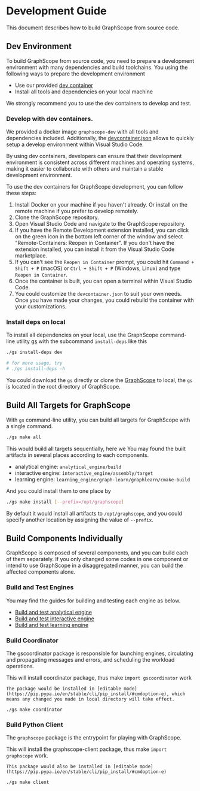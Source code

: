 # Development Guide

This document describes how to build GraphScope from source code.

## Dev Environment

To build GraphScope from source code, you need to prepare a development environment with many dependencies and 
build toolchains. You using the following ways to prepare the development environment
  - Use our provided [dev container](https://code.visualstudio.com/docs/devcontainers/containers)
  - Install all tools and dependencies on your local machine

We strongly recommend you to use the dev containers to develop and test. 

### Develop with dev containers.

We provided a docker image `graphscope-dev` with all tools and dependencies included.
Additionally, the [devcontainer.json](https://github.com/alibaba/GraphScope/blob/main/.devcontainer/devcontainer.json) allows to quickly setup
a develop environment within Visual Studio Code.

By using dev containers, developers can ensure that their development environment is consistent across different machines and operating systems, 
making it easier to collaborate with others and maintain a stable development environment.

To use the dev containers for GraphScope development, you can follow these steps:

1. Install Docker on your machine if you haven't already. Or install on the remote machine if you prefer to develop remotely.
2. Clone the GraphScope repository.
3. Open Visual Studio Code and navigate to the GraphScope repository.
4. If you have the Remote Development extension installed, you can click on the green icon in the bottom left corner of the window and select "Remote-Containers: Reopen in Container". If you don't have the extension installed, you can install it from the Visual Studio Code marketplace.
5. If you can't see the `Reopen in Container` prompt, you could hit `Command + Shift + P` (macOS) or `Ctrl + Shift + P` (Windows, Linux) and type `Reopen in Container`.
6. Once the container is built, you can open a terminal within Visual Studio Code.
7. You could customize the `devcontainer.json` to suit your own needs. Once you have made your changes, you could rebuild the container with your customizations.



### Install deps on local 

To install all dependencies on your local, use the GraphScope command-line utility [gs](https://github.com/alibaba/GraphScope/blob/main/gs) with the subcommand `install-deps` like this

```bash
./gs install-deps dev

# for more usage, try
# ./gs install-deps -h
```

You could download the `gs` directly or clone the [GraphScope](https://github.com/alibaba/GraphScope) to local, the `gs` is located in the root directory of GraphScope.



## Build All Targets for GraphScope

With `gs` command-line utility, you can build all targets for GraphScope with a single command.

```bash
./gs make all
```

This would build all targets sequentially, here we
You may found the built artifacts in several places according to each components.

- analytical engine: `analytical_engine/build`
- interactive engine: `interactive_engine/assembly/target`
- learning engine: `learning_engine/graph-learn/graphlearn/cmake-build`

And you could install them to one place by

```bash
./gs make install [--prefix=/opt/graphscope]
```

By default it would install all artifacts to `/opt/graphscope`, and you could specify another location by assigning the value of `--prefix`.

## Build Components Individually

GraphScope is composed of several components, and you can build each of them separately. If you only changed some codes in one component or intend to use GraphScope in a disaggregated manner, you can build the affected components alone. 

### Build and Test Engines

You may find the guides for building and testing each engine as below.

- [Build and test analytical engine](../analytical_engine/dev_and_test.md)
- [Build and test interactive engine](../interactive_engine/dev_and_test.md)
- [Build and test learning engine](../interactive_engine/dev_and_test.md)

### Build Coordinator

The gscoordinator package is responsible for launching engines, circulating and propagating messages and errors, and scheduling the workload operations.


This will install coordinator package, thus make `import gscoordinator` work

````{tip}
The package would be installed in [editable mode](https://pip.pypa.io/en/stable/cli/pip_install/#cmdoption-e), which means any changed you made in local directory will take effect.
````

```shell
./gs make coordinator
```

### Build Python Client

The `graphscope` package is the entrypoint for playing with GraphScope.

This will install the graphscope-client package, thus make `import graphscope` work.

````{tip}
This package would also be installed in [editable mode](https://pip.pypa.io/en/stable/cli/pip_install/#cmdoption-e)
````

```shell
./gs make client
```
